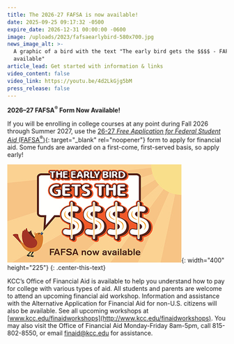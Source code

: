 ```yaml
---
title: The 2026-27 FAFSA is now available!
date: 2025-09-25 09:17:32 -0500
expire_date: 2026-12-31 00:00:00 -0600
image: /uploads/2023/fafsaearlybird-580x700.jpg
news_image_alt: >-
  A graphic of a bird with the text "The early bird gets the $$$$ - FAFSA now
  available"
article_lead: Get started with information & links
video_content: false
video_link: https://youtu.be/4d2LkGjg5bM
press_release: false
---
```

**2026–27 FAFSA<sup>®</sup> Form Now Available!**

If you will be enrolling in college courses at any point during Fall 2026 through Summer 2027, use the [26-27 *Free Application for Federal Student Aid* (FAFSA<sup>®</sup>)](https://studentaid.gov/h/apply-for-aid/fafsa){: target="_blank" rel="noopener"} form to apply for financial aid. Some funds are awarded on a first-come, first-served basis, so apply early!

![A graphic of a bird with the text &quot;The early bird gets the $$$$ - FAFSA now available&quot;](/uploads/2023/fafsaearlybird-400x225-1.jpg){: width="400" height="225"}
{: .center-this-text}

KCC’s Office of Financial Aid is available to help you understand how to pay for college with various types of aid. All students and parents are welcome to attend an upcoming financial aid workshop. Information and assistance with the Alternative Application for Financial Aid for non-U.S. citizens will also be available. See all upcoming workshops at [www.kcc.edu/finaidworkshops](http://www.kcc.edu/finaidworkshops). You may also visit the Office of Financial Aid Monday-Friday 8am-5pm, call 815-802-8550, or email [finaid@kcc.edu](mailto:finaid@kcc.edu) for assistance.